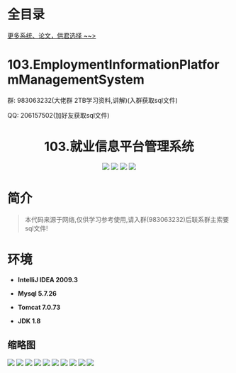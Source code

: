 # 全目录

[更多系统、论文，供君选择 ~~>](https://www.bitwise.net.cn)

# 103.EmploymentInformationPlatformManagementSystem

<p>群: 983063232(大佬群 2TB学习资料,讲解)(入群获取sql文件)</p>
<p>QQ: 206157502(加好友获取sql文件)</p>

<p><h1 align="center">103.就业信息平台管理系统</h1></p>


<p align="center">
	<img src="https://img.shields.io/badge/jdk-1.8-orange.svg"/>
    <img src="https://img.shields.io/badge/spring-5.x-lightgrey.svg"/>
    <img src="https://img.shields.io/badge/springmvc-3.x-blue.svg"/>
    <img src="https://img.shields.io/badge/mybatis-3.x-yellow.svg"/>
</p>

# 简介


> 本代码来源于网络,仅供学习参考使用,请入群(983063232)后联系群主索要sql文件!



# 环境

- <b>IntelliJ IDEA 2009.3</b>

- <b>Mysql 5.7.26</b>

- <b>Tomcat 7.0.73</b>

- <b>JDK 1.8</b>




## 缩略图

![](https://bitwise.oss-cn-heyuan.aliyuncs.com/2024/9/10/66b6b9b8-977d-45dc-8896-ecf02042a4f5.png)
![](https://bitwise.oss-cn-heyuan.aliyuncs.com/2024/9/10/6ccb4bf8-3c75-40bb-a752-a5cecc52271b.png)
![](https://bitwise.oss-cn-heyuan.aliyuncs.com/2024/9/10/693c921f-1fd3-4ad6-aa8c-900d56f6a569.png)
![](https://bitwise.oss-cn-heyuan.aliyuncs.com/2024/9/10/2c23064f-c5f0-4945-ad08-1779cde0ff25.png)
![](https://bitwise.oss-cn-heyuan.aliyuncs.com/2024/9/10/2e0cc3a3-0427-416a-a459-f89741901856.png)
![](https://bitwise.oss-cn-heyuan.aliyuncs.com/2024/9/10/8f253e81-1194-42d2-b8cd-4fd452dc5322.png)
![](https://bitwise.oss-cn-heyuan.aliyuncs.com/2024/9/10/67d9956b-c67f-4c3e-a11e-124730551d97.png)
![](https://bitwise.oss-cn-heyuan.aliyuncs.com/2024/9/10/26ef1a03-6b81-4ed8-bb26-6858c2a7b558.png)
![](https://bitwise.oss-cn-heyuan.aliyuncs.com/2024/9/10/43e35423-ea8d-46a2-b373-6e12f5350cc9.png)
![](https://bitwise.oss-cn-heyuan.aliyuncs.com/2024/9/10/b3ebab0c-d6a7-452b-be3d-9509bd79e534.png)



